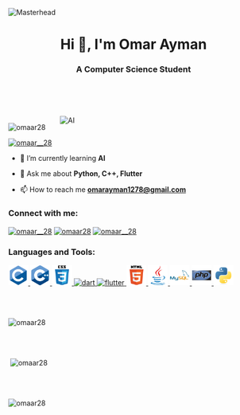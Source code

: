 ![Masterhead](https://wallpaper.dog/large/525965.jpg)
<h1 align="center">Hi 👋, I'm Omar Ayman</h1>
<h3 align="center">A Computer Science Student</h3>

<br>
<br>
<br>
<br>
<img align="right" alt="AI" width="400" src="https://mir-s3-cdn-cf.behance.net/project_modules/disp/a994d222996579.5631b9b562962.gif">


<p align="left"> <img src="https://komarev.com/ghpvc/?username=omaar28&label=Profile%20views&color=0e75b6&style=flat" alt="omaar28" /> </p>

<p align="left"> <a href="https://twitter.com/omaar__28" target="blank"><img src="https://img.shields.io/twitter/follow/omaar__28?logo=twitter&style=for-the-badge" alt="omaar__28" /></a> </p>

- 🌱 I’m currently learning **AI**

- 💬 Ask me about **Python, C++, Flutter**

- 📫 How to reach me **omarayman1278@gmail.com**

<h3 align="left">Connect with me:</h3>
<p align="left">
<a href="https://twitter.com/omaar__28" target="blank"><img align="center" src="https://raw.githubusercontent.com/rahuldkjain/github-profile-readme-generator/master/src/images/icons/Social/twitter.svg" alt="omaar__28" height="30" width="40" /></a>
<a href="https://linkedin.com/in/omaar28" target="blank"><img align="center" src="https://raw.githubusercontent.com/rahuldkjain/github-profile-readme-generator/master/src/images/icons/Social/linked-in-alt.svg" alt="omaar28" height="30" width="40" /></a>
<a href="https://instagram.com/omaar__28" target="blank"><img align="center" src="https://raw.githubusercontent.com/rahuldkjain/github-profile-readme-generator/master/src/images/icons/Social/instagram.svg" alt="omaar__28" height="30" width="40" /></a>
</p>

<h3 align="left">Languages and Tools:</h3>
<p align="left"> <a href="https://www.cprogramming.com/" target="_blank" rel="noreferrer"> <img src="https://raw.githubusercontent.com/devicons/devicon/master/icons/c/c-original.svg" alt="c" width="40" height="40"/> </a> <a href="https://www.w3schools.com/cpp/" target="_blank" rel="noreferrer"> <img src="https://raw.githubusercontent.com/devicons/devicon/master/icons/cplusplus/cplusplus-original.svg" alt="cplusplus" width="40" height="40"/> </a> <a href="https://www.w3schools.com/css/" target="_blank" rel="noreferrer"> <img src="https://raw.githubusercontent.com/devicons/devicon/master/icons/css3/css3-original-wordmark.svg" alt="css3" width="40" height="40"/> </a> <a href="https://dart.dev" target="_blank" rel="noreferrer"> <img src="https://www.vectorlogo.zone/logos/dartlang/dartlang-icon.svg" alt="dart" width="40" height="40"/> </a> <a href="https://flutter.dev" target="_blank" rel="noreferrer"> <img src="https://www.vectorlogo.zone/logos/flutterio/flutterio-icon.svg" alt="flutter" width="40" height="40"/> </a> <a href="https://www.w3.org/html/" target="_blank" rel="noreferrer"> <img src="https://raw.githubusercontent.com/devicons/devicon/master/icons/html5/html5-original-wordmark.svg" alt="html5" width="40" height="40"/> </a> <a href="https://www.java.com" target="_blank" rel="noreferrer"> <img src="https://raw.githubusercontent.com/devicons/devicon/master/icons/java/java-original.svg" alt="java" width="40" height="40"/> </a> <a href="https://www.mysql.com/" target="_blank" rel="noreferrer"> <img src="https://raw.githubusercontent.com/devicons/devicon/master/icons/mysql/mysql-original-wordmark.svg" alt="mysql" width="40" height="40"/> </a> <a href="https://www.php.net" target="_blank" rel="noreferrer"> <img src="https://raw.githubusercontent.com/devicons/devicon/master/icons/php/php-original.svg" alt="php" width="40" height="40"/> </a> <a href="https://www.python.org" target="_blank" rel="noreferrer"> <img src="https://raw.githubusercontent.com/devicons/devicon/master/icons/python/python-original.svg" alt="python" width="40" height="40"/> </a> </p>
<br>
<br>
<p padding = "500 px"><img align="center" src="https://github-readme-stats.vercel.app/api/top-langs?username=omaar28&show_icons=true&locale=en&layout=compact" alt="omaar28" /></p>
<br>
<br>
<p>&nbsp;<img align="center" src="https://github-readme-stats.vercel.app/api?username=omaar28&show_icons=true&locale=en" alt="omaar28" /></p>
<br>
<br>
<p><img align="center" src="https://github-readme-streak-stats.herokuapp.com/?user=omaar28&" alt="omaar28" /></p>
